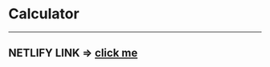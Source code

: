 # Calculator

<hr>

## NETLIFY LINK => <span><a href="https://comforting-daifuku-d3d8ef.netlify.app/" target="_blank">click me</a></span>
